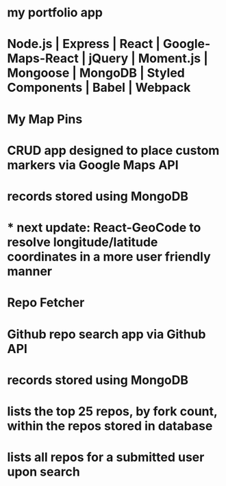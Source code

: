 # my portfolio app
#
# Node.js | Express | React | Google-Maps-React | jQuery | Moment.js | Mongoose | MongoDB | Styled Components | Babel | Webpack
#
#
# My Map Pins
#  CRUD app designed to place custom markers via Google Maps API
#  records stored using MongoDB
#  * next update: React-GeoCode to resolve longitude/latitude coordinates in a more user friendly manner
#
# Repo Fetcher
#  Github repo search app via Github API
#  records stored using MongoDB
#  lists the top 25 repos, by fork count, within the repos stored in database 
#  lists all repos for a submitted user upon search
#
# 
